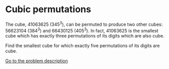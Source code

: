 Cubic permutations
==================

<p>The cube, 41063625 (345<sup>3</sup>), can be permuted to produce two other cubes: 56623104 (384<sup>3</sup>) and 66430125 (405<sup>3</sup>). In fact, 41063625 is the smallest cube which has exactly three permutations of its digits which are also cube.</p>
<p>Find the smallest cube for which exactly five permutations of its digits are cube.</p>



[Go to the problem description](http://projecteuler.net/problem=62)
